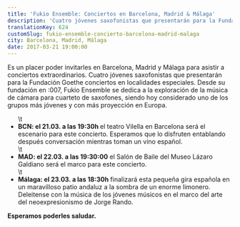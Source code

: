 ```yaml
---
title: 'Fukio Ensemble: Conciertos en Barcelona, Madrid & Málaga'
description: 'Cuatro jóvenes saxofonistas que presentarán para la Fundación Goethe conciertos en localidades especiales.'
translationKey: 624
customSlug: fukio-ensemble-concierto-barcelona-madrid-malaga
city: Barcelona, Madrid, Málaga
date: 2017-03-21 19:00:00
---
```


Es un placer poder invitarles en Barcelona, Madrid y Málaga para asistir a conciertos extraordinarios. Cuatro jóvenes saxofonistas que presentarán para la Fundación Goethe conciertos en localidades especiales. Desde su fundación en :007, Fukio Ensemble se dedica a la exploración de la música de cámara para cuarteto de saxofones, siendo hoy considerado uno de los grupos más jóvenes y con más proyección en Europa. <ul> \t<li><strong>BCN: el 21.03. a las 19:30h </strong>el teatro Vilella en Barcelona será el escenario para este concierto. Esperamos que lo disfruten entablando después conversación mientras toman un vino español.</li> \t<li><strong>MAD: el 22.03. a las 19:30:00</strong> el Salón de Baile del Museo Lázaro Galdiano será el marco para este concierto.</li> \t<li><strong>Málaga: el 23.03. a las 18:30h</strong> finalizará esta pequeña gira española en un maravilloso patio andaluz a la sombra de un enorme limonero. Deleitense con la música de los jóvenes músicos en el marco del arte del neoexpresionismo de Jorge Rando.</li> </ul> <strong>Esperamos poderles saludar.</strong>
